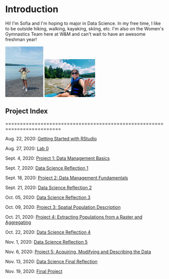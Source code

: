 # Introduction
Hi! I'm Sofia and I'm hoping to major in Data Science. In my free time, I like to be outside hiking, walking, kayaking, skiing, etc. I'm also on the Women's Gymnastics Team here at W&M and can't wait to have an awesome freshman year! 

<img src="photo1.jpg" width="120" height="160" /> <img src="photo2.jpg" width="160" height="120" />

## Project Index
=========================================================================

Aug. 22, 2020: [Getting Started with RStudio](IntroProject/08_22_20.md) 

Aug. 27, 2020: [Lab 0](Lab0/08_27_20.md)

Sept. 4, 2020: [Project 1: Data Management Basics](Project1/09_04_20.md)

Sept. 7, 2020: [Data Science Reflection 1](Reflections/reflection1.md)

Sept. 18, 2020: [Project 2: Data Management Fundamentals](Project2/09_18_20.md)

Sept. 21, 2020: [Data Science Reflection 2](Reflections/reflection2.md)

Oct. 05, 2020: [Data Science Reflection 3](Reflections/reflection3.md)

Oct. 09, 2020: [Project 3: Spatial Population Description](Project3/10_09_20.md)

Oct. 21, 2020: [Project 4: Extracting Populations from a Raster and Aggregating](Project4/10_21_20.md)

Oct. 22, 2020: [Data Science Reflection 4](Reflections/reflection4.md)

Nov. 1, 2020: [Data Science Reflection 5](Reflections/reflection5.md)

Nov. 6, 2020: [Project 5: Acquiring, Modifying and Describing the Data](Project5/11_06_20.md)

Nov. 13, 2020: [Data Science Final Reflection](Reflections/reflection6.md)

Nov. 19, 2020: [Final Project](FinalProject/fproject.md)
